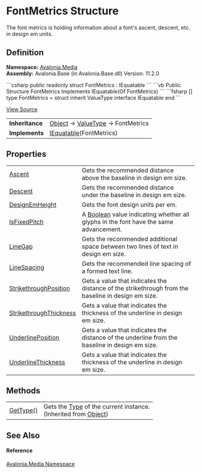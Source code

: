 # FontMetrics Structure


The font metrics is holding information about a font's ascent, descent, etc. in design em units.



## Definition
**Namespace:** <a href="N_Avalonia_Media">Avalonia.Media</a>  
**Assembly:** Avalonia.Base (in Avalonia.Base.dll) Version: 11.2.0

<Tabs groupId="api-code-preview">
<TabItem value="csharp" label="C#">
```csharp
public readonly struct FontMetrics : IEquatable<FontMetrics>
```
</TabItem>
<TabItem value="vb" label="VB">
```vb
Public Structure FontMetrics
	Implements IEquatable(Of FontMetrics)
```
</TabItem>
<TabItem value="fsharp" label="F#">
```fsharp
[<SealedAttribute>]
type FontMetrics = 
    struct
        inherit ValueType
        interface IEquatable<FontMetrics>
    end
```
</TabItem>
</Tabs>



<a href="https://github.com/AvaloniaUI/Avalonia/tree/master/src/Avalonia.Base/Media/FontMetrics.cs" title="View the source code">View Source</a>

<table>
<tr><td><strong>Inheritance</strong></td><td><a href="https://learn.microsoft.com/dotnet/api/system.object" target="_blank" rel="noopener noreferrer">Object</a>  →  <a href="https://learn.microsoft.com/dotnet/api/system.valuetype" target="_blank" rel="noopener noreferrer">ValueType</a>  →  FontMetrics</td></tr>
<tr><td><strong>Implements</strong></td><td><a href="https://learn.microsoft.com/dotnet/api/system.iequatable-1" target="_blank" rel="noopener noreferrer">IEquatable</a>(FontMetrics)</td></tr>
</table>



## Properties
<table>
<tr>
<td><a href="P_Avalonia_Media_FontMetrics_Ascent">Ascent</a></td>
<td>Gets the recommended distance above the baseline in design em size.</td>
</tr>
<tr>
<td><a href="P_Avalonia_Media_FontMetrics_Descent">Descent</a></td>
<td>Gets the recommended distance under the baseline in design em size.</td>
</tr>
<tr>
<td><a href="P_Avalonia_Media_FontMetrics_DesignEmHeight">DesignEmHeight</a></td>
<td>Gets the font design units per em.</td>
</tr>
<tr>
<td><a href="P_Avalonia_Media_FontMetrics_IsFixedPitch">IsFixedPitch</a></td>
<td>A <a href="https://learn.microsoft.com/dotnet/api/system.boolean" target="_blank" rel="noopener noreferrer">Boolean</a> value indicating whether all glyphs in the font have the same advancement.</td>
</tr>
<tr>
<td><a href="P_Avalonia_Media_FontMetrics_LineGap">LineGap</a></td>
<td>Gets the recommended additional space between two lines of text in design em size.</td>
</tr>
<tr>
<td><a href="P_Avalonia_Media_FontMetrics_LineSpacing">LineSpacing</a></td>
<td>Gets the recommended line spacing of a formed text line.</td>
</tr>
<tr>
<td><a href="P_Avalonia_Media_FontMetrics_StrikethroughPosition">StrikethroughPosition</a></td>
<td>Gets a value that indicates the distance of the strikethrough from the baseline in design em size.</td>
</tr>
<tr>
<td><a href="P_Avalonia_Media_FontMetrics_StrikethroughThickness">StrikethroughThickness</a></td>
<td>Gets a value that indicates the thickness of the underline in design em size.</td>
</tr>
<tr>
<td><a href="P_Avalonia_Media_FontMetrics_UnderlinePosition">UnderlinePosition</a></td>
<td>Gets a value that indicates the distance of the underline from the baseline in design em size.</td>
</tr>
<tr>
<td><a href="P_Avalonia_Media_FontMetrics_UnderlineThickness">UnderlineThickness</a></td>
<td>Gets a value that indicates the thickness of the underline in design em size.</td>
</tr>
</table>

## Methods
<table>
<tr>
<td><a href="https://learn.microsoft.com/dotnet/api/system.object.gettype" target="_blank" rel="noopener noreferrer">GetType()</a></td>
<td>Gets the <a href="https://learn.microsoft.com/dotnet/api/system.type" target="_blank" rel="noopener noreferrer">Type</a> of the current instance.<br />(Inherited from <a href="https://learn.microsoft.com/dotnet/api/system.object" target="_blank" rel="noopener noreferrer">Object</a>)</td>
</tr>
</table>

## See Also


#### Reference
<a href="N_Avalonia_Media">Avalonia.Media Namespace</a>  

